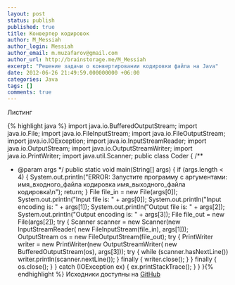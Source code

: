 ```yaml
---
layout: post
status: publish
published: true
title: Конвертер кодировок
author: M_Messiah
author_login: Messiah
author_email: m.muzafarov@gmail.com
author_url: http://brainstorage.me/M_Messiah
excerpt: "Решение задачи о конвертировании кодировки файла на Java"
date: 2012-06-26 21:49:59.000000000 +06:00
categories: Java
tags: []
comments: true
---
```


Листинг


{% highlight java %} import java.io.BufferedOutputStream;
import java.io.File;
import java.io.FileInputStream;
import java.io.FileOutputStream;
import java.io.IOException;
import java.io.InputStreamReader;
import java.io.OutputStream;
import java.io.OutputStreamWriter;
import java.io.PrintWriter;
import java.util.Scanner;
public class Coder {
 /**
 * @param args
 */
public static void main(String[] args) {
if (args.length < 4) {
System.out.println("ERROR: Запустите программу с аргументами: имя_входного_файла кодировка имя_выходного_файла кодировка\n");
return;
}
File file_in = new File(args[0]);
System.out.println("Input file is: " + args[0]);
System.out.println("Input encoding is: " + args[1]);
System.out.println("Output file is: " + args[2]);
System.out.println("Output encoding is: " + args[3]);
File file_out = new File(args[2]);
try {
Scanner scanner = new Scanner(new InputStreamReader(
new FileInputStream(file_in), args[1]));
OutputStream os = new FileOutputStream(file_out);
try {
PrintWriter writer = new PrintWriter(new OutputStreamWriter(
new BufferedOutputStream(os), args[3]));
try {
while (scanner.hasNextLine())
writer.println(scanner.nextLine());
} finally {
writer.close();
}
} finally {
os.close();
}
} catch (IOException ex) {
ex.printStackTrace();
}
}
}{% endhighlight %}
Исходники доступны на [GitHub](https://github.com/m-muzafarov/java_course/blob/master/FileCoder.java)

